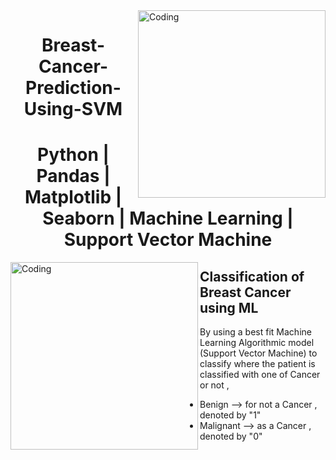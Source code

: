 <img align="right" alt="Coding" width="300" src="https://media.giphy.com/media/gutZ5Pm6Xl62eIf5RZ/giphy.gif">
<h1 align="center">Breast-Cancer-Prediction-Using-SVM</h1> 
<h1 align="center">Python | Pandas | Matplotlib | Seaborn | Machine Learning | Support Vector  Machine</h1>
<img align="left" alt="Coding" width="300" src="https://media.giphy.com/media/sCqnpiUFN228E/giphy.gif">

## Classification of Breast Cancer using ML 

By using a best fit Machine Learning Algorithmic model (Support Vector Machine) to classify where the patient is classified with one of Cancer or not ,
    
  - Benign   --> for not a Cancer , denoted by  "1"
  - Malignant --> as a Cancer , denoted by  "0"



